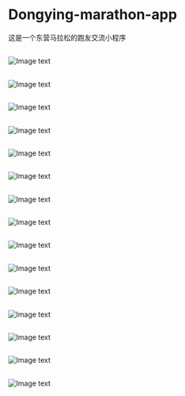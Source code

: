 # Dongying-marathon-app
这是一个东营马拉松的跑友交流小程序



##
![Image text](https://github.com/jiliangfxj/Dongying-marathon-app/blob/main/showimg/1.png)

##
![Image text](https://github.com/jiliangfxj/Dongying-marathon-app/blob/main/showimg/2.png)

##
![Image text](https://github.com/jiliangfxj/Dongying-marathon-app/blob/main/showimg/%E5%8F%91%E5%B8%96.png)

##
![Image text](https://github.com/jiliangfxj/Dongying-marathon-app/blob/main/showimg/%E6%88%91%E7%9A%84.png)

##
![Image text](https://github.com/jiliangfxj/Dongying-marathon-app/blob/main/showimg/%E6%9F%A5%E7%9C%8B%E6%AD%A5%E6%95%B0.png)

##
![Image text](https://github.com/jiliangfxj/Dongying-marathon-app/blob/main/showimg/%E8%B5%9B%E4%BA%8B.png)

##
![Image text](https://github.com/jiliangfxj/Dongying-marathon-app/blob/main/showimg/%E8%B5%9B%E4%BA%8B1.2.png)

##
![Image text](https://github.com/jiliangfxj/Dongying-marathon-app/blob/main/showimg/%E8%B5%9B%E4%BA%8B1.4.png)

##
![Image text](https://github.com/jiliangfxj/Dongying-marathon-app/blob/main/showimg/%E8%B5%9B%E4%BA%8B1.5.png)

##
![Image text](https://github.com/jiliangfxj/Dongying-marathon-app/blob/main/showimg/%E8%B5%9B%E4%BA%8B1.6.png)

##
![Image text](https://github.com/jiliangfxj/Dongying-marathon-app/blob/main/showimg/%E8%B5%9B%E4%BA%8B1.7.png)

##
![Image text](https://github.com/jiliangfxj/Dongying-marathon-app/blob/main/showimg/%E8%B5%9B%E4%BA%8B1.8.png)

##
![Image text](https://github.com/jiliangfxj/Dongying-marathon-app/blob/main/showimg/%E8%B7%91%E6%AD%A5.png)

##
![Image text](https://github.com/jiliangfxj/Dongying-marathon-app/blob/main/showimg/%E9%85%8D%E9%80%9F.png)

##
![Image text](https://github.com/jiliangfxj/Dongying-marathon-app/blob/main/showimg/%E9%85%8D%E9%80%9F2.png)
